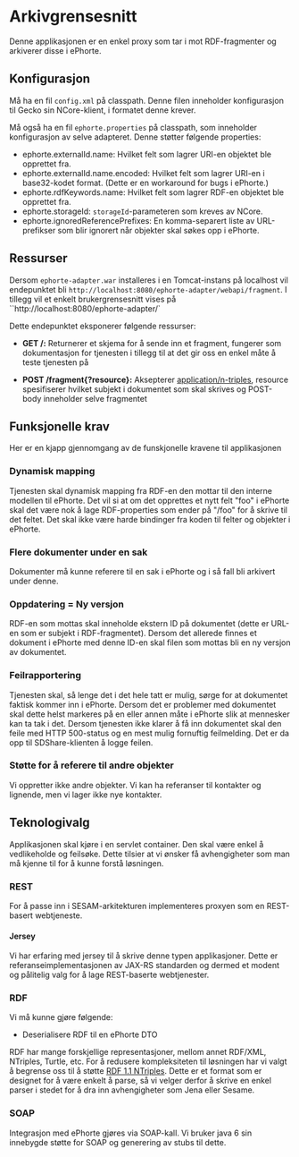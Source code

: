 # Arkivgrensesnitt

Denne applikasjonen er en enkel proxy som tar i mot RDF-fragmenter og
arkiverer disse i ePhorte.

## Konfigurasjon

Må ha en fil `config.xml` på classpath. Denne filen inneholder
konfigurasjon til Gecko sin NCore-klient, i formatet denne krever.

Må også ha en fil `ephorte.properties` på classpath, som inneholder
konfigurasjon av selve adapteret. Denne støtter følgende properties:

  * ephorte.externalId.name: Hvilket felt som lagrer URI-en objektet
    ble opprettet fra.
  * ephorte.externalId.name.encoded: Hvilket felt som lagrer URI-en i
    base32-kodet format. (Dette er en workaround for bugs i ePhorte.)
  * ephorte.rdfKeywords.name: Hvilket felt som lagrer RDF-en objektet
    ble opprettet fra.
  * ephorte.storageId: `storageId`-parameteren som kreves av NCore.
  * ephorte.ignoredReferencePrefixes: En komma-separert liste av 
    URL-prefikser som blir ignorert når objekter skal søkes opp i
    ePhorte.

## Ressurser

Dersom `ephorte-adapter.war` installeres i en Tomcat-instans på
localhost vil endepunktet bli
`http://localhost:8080/ephorte-adapter/webapi/fragment`. I tillegg vil et enkelt brukergrensesnitt vises på ``http://localhost:8080/ephorte-adapter/`

Dette endepunktet eksponerer følgende ressurser:

-   **GET /:** Returnerer et skjema for å sende inn et fragment, fungerer som dokumentasjon for tjenesten i tillegg til at det gir oss en enkel måte å teste tjenesten på

-   **POST /fragment{?resource}:** Aksepterer [application/n-triples](http://www.w3.org/TR/n-triples/), resource spesifiserer hvilket subjekt i dokumentet som skal skrives og POST-body inneholder selve fragmentet

## Funksjonelle krav

Her er en kjapp gjennomgang av de funskjonelle kravene til applikasjonen

### Dynamisk mapping

Tjenesten skal dynamisk mapping fra RDF-en den mottar til den interne modellen til ePhorte. Det vil si at om det opprettes et nytt felt "foo" i ePhorte skal det være nok å lage RDF-properties som ender på "/foo" for å skrive til det feltet. Det skal ikke være harde bindinger fra koden til felter og objekter i ePhorte.

### Flere dokumenter under en sak

Dokumenter må kunne referere til en sak i ePhorte og i så fall bli arkivert under denne.

### Oppdatering = Ny versjon

RDF-en som mottas skal inneholde ekstern ID på dokumentet (dette er URL-en som er subjekt i RDF-fragmentet). Dersom det allerede finnes et dokument i ePhorte med denne ID-en skal filen som mottas bli en ny versjon av dokumentet.

### Feilrapportering

Tjenesten skal, så lenge det i det hele tatt er mulig, sørge for at dokumentet faktisk kommer inn i ePhorte. Dersom det er problemer med dokumentet skal dette helst markeres på en eller annen måte i ePhorte slik at mennesker kan ta tak i det. Dersom tjenesten ikke klarer å få inn dokumentet skal den feile med HTTP 500-status og en mest mulig fornuftig feilmelding. Det er da opp til SDShare-klienten å logge feilen.

### Støtte for å referere til andre objekter

Vi oppretter ikke andre objekter. Vi kan ha referanser til kontakter og lignende, men vi lager ikke nye kontakter.

## Teknologivalg

Applikasjonen skal kjøre i en servlet container.  Den skal være enkel å vedlikeholde og feilsøke.  Dette tilsier at vi ønsker få avhengigheter som man må kjenne til for å kunne forstå løsningen.

### REST

For å passe inn i SESAM-arkitekturen implementeres proxyen som en REST-basert webtjeneste.

#### Jersey

Vi har erfaring med jersey til å skrive denne typen applikasjoner.  Dette er referanseimplementasjonen av JAX-RS standarden og dermed et modent og pålitelig valg for å lage REST-baserte webtjenester.

### RDF

Vi må kunne gjøre følgende:

-   Deserialisere RDF til en ePhorte DTO

RDF har mange forskjellige representasjoner, mellom annet RDF/XML, NTriples, Turtle, etc.  For å redusere kompleksiteten til løsningen har vi valgt å begrense oss til å støtte [RDF 1.1 NTriples](http://www.w3.org/TR/n-triples/).  Dette er et format som er designet for å være enkelt å parse, så vi velger derfor å skrive en enkel parser i stedet for å dra inn avhengigheter som Jena eller Sesame.

### SOAP

Integrasjon med ePhorte gjøres via SOAP-kall.  Vi bruker java 6 sin innebygde støtte for SOAP og
generering av stubs til dette.
